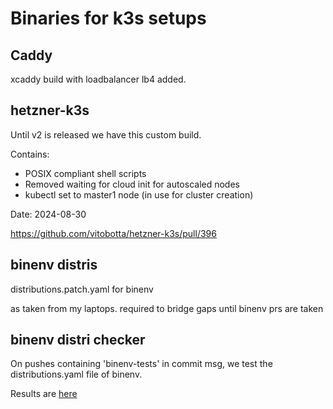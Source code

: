 # Binaries for k3s setups

## Caddy

xcaddy build with loadbalancer lb4 added.


## hetzner-k3s 

Until v2 is released we have this custom build. 

Contains:
- POSIX compliant shell scripts
- Removed waiting for cloud init for autoscaled nodes
- kubectl set to master1 node (in use for cluster creation)

Date: 2024-08-30

https://github.com/vitobotta/hetzner-k3s/pull/396

## binenv distris

distributions.patch.yaml for binenv

as taken from my laptops. required to bridge gaps until binenv prs are taken


## binenv distri checker

On pushes containing 'binenv-tests' in commit msg, we test the distributions.yaml file of binenv.

Results are [here](./binenv-tests.md)

